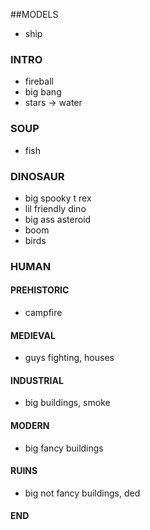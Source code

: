 ##MODELS

- ship

### INTRO

- fireball
- big bang
- stars -> water

### SOUP

- fish

### DINOSAUR

- big spooky t rex
- lil friendly dino
- big ass asteroid
- boom
- birds

### HUMAN

#### PREHISTORIC

- campfire

#### MEDIEVAL

- guys fighting, houses

#### INDUSTRIAL

- big buildings, smoke

#### MODERN

- big fancy buildings

#### RUINS

- big not fancy buildings, ded

#### END
